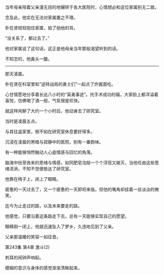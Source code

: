 当年母亲陪着父亲漫无目的地辗转于各大医院时，心情想必和这位家属别无二致。

念及此，他实在无法对家属置之不理。

朴在贤轻轻抱住家属，拍了拍他的背。

“没关系了，都过去了。”

他对家属说了这句话，这正是他母亲当年那般渴望听到的话。

不知怎的，他鼻头一酸。

***

那天凌晨。

朴在贤在科室里和“逆转战局的勇士们”一起点了炸酱面吃。

心甘情愿地分享着长达八小时的“英勇事迹”。托手术成功的福，大家脸上都洋溢着喜悦，仿佛喝了酒一般，气氛很是欢快。

就这样闲聊了大约一个小时后，他动身去了研究室。

当时是凌晨五点。

与其往返家里，倒不如在研究室休息要好得多。

沉浸在凌晨的黑暗与寂静中的医院，别有一番韵味。

有一种能够悄然触动人心底情感与回忆的角落。

脑海中纷至沓来的思绪与情感，如同肥皂泡般一个个浮现又破灭，当他任由这些思绪流淌，不知不觉便抵达了研究室。

他靠在椅子上，闭上了眼睛。

疲惫的一天过去了，又一个疲惫的一天即将来临，但他的嘴角却挂着一丝淡淡的微笑。

迄今为止走过的路，以及未来要走的路。

他感觉，只要沿着这条路走下去，总有一天能够实现自己的愿望。

眼睛刚一闭上，他就迅速坠入了梦乡，久违地见到了父亲。

父亲那温暖的笑容一如往昔。

第243集 第4章 激斗(2)

刺耳的闹钟声响起。

模糊的意识与身体的感觉渐渐清晰起来。